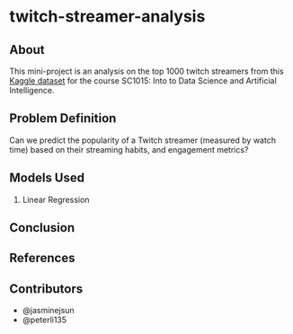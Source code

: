 # twitch-streamer-analysis

## About
This mini-project is an analysis on the top 1000 twitch streamers from this [Kaggle dataset](https://www.kaggle.com/datasets/aayushmishra1512/twitchdata/data) for the course SC1015: Into to Data Science and Artificial Intelligence.

## Problem Definition
Can we predict the popularity of a Twitch streamer (measured by watch time) based on their streaming habits, and engagement metrics?


## Models Used
1. Linear Regression

## Conclusion



## References


## Contributors
- @jasminejsun
- @peterli135

